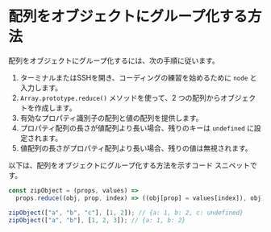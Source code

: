 # 配列をオブジェクトにグループ化する方法

配列をオブジェクトにグループ化するには、次の手順に従います。

1. ターミナルまたはSSHを開き、コーディングの練習を始めるために `node` と入力します。
2. `Array.prototype.reduce()` メソッドを使って、2 つの配列からオブジェクトを作成します。
3. 有効なプロパティ識別子の配列と値の配列を提供します。
4. プロパティ配列の長さが値配列より長い場合、残りのキーは `undefined` に設定されます。
5. 値配列の長さがプロパティ配列より長い場合、残りの値は無視されます。

以下は、配列をオブジェクトにグループ化する方法を示すコード スニペットです。

```js
const zipObject = (props, values) =>
  props.reduce((obj, prop, index) => ((obj[prop] = values[index]), obj), {});

zipObject(["a", "b", "c"], [1, 2]); // {a: 1, b: 2, c: undefined}
zipObject(["a", "b"], [1, 2, 3]); // {a: 1, b: 2}
```
